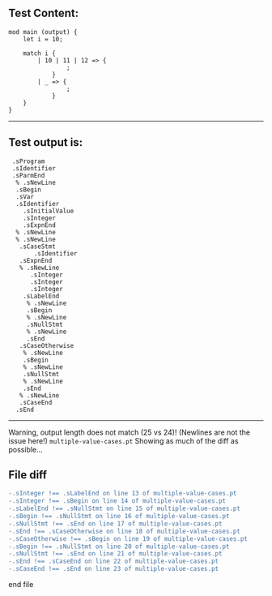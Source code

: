 
Test Content: 
-------------------------
```
mod main (output) {
    let i = 10;

    match i {
        | 10 | 11 | 12 => {
                ;
            }
        | _ => {
                ;
            }
    }
}
```
------------------------
Test output is: 
-------------------------
```
 .sProgram
 .sIdentifier
 .sParmEnd
  % .sNewLine
  .sBegin
  .sVar
  .sIdentifier
    .sInitialValue
    .sInteger
    .sExpnEnd
  % .sNewLine
  % .sNewLine
   .sCaseStmt
       .sIdentifier
   .sExpnEnd
   % .sNewLine
      .sInteger
      .sInteger
      .sInteger
    .sLabelEnd
     % .sNewLine
     .sBegin
     % .sNewLine
     .sNullStmt
     % .sNewLine
     .sEnd
   .sCaseOtherwise
    % .sNewLine
    .sBegin
    % .sNewLine
    .sNullStmt
    % .sNewLine
    .sEnd
   % .sNewLine
   .sCaseEnd
  .sEnd

```
------------------------
Warning, output length does not match (25 vs 24)!  (Newlines are not the issue here!) `multiple-value-cases.pt`
Showing as much of the diff as possible...

File diff
-------------------------
```diff
-.sInteger !== .sLabelEnd on line 13 of multiple-value-cases.pt
-.sInteger !== .sBegin on line 14 of multiple-value-cases.pt
-.sLabelEnd !== .sNullStmt on line 15 of multiple-value-cases.pt
-.sBegin !== .sNullStmt on line 16 of multiple-value-cases.pt
-.sNullStmt !== .sEnd on line 17 of multiple-value-cases.pt
-.sEnd !== .sCaseOtherwise on line 18 of multiple-value-cases.pt
-.sCaseOtherwise !== .sBegin on line 19 of multiple-value-cases.pt
-.sBegin !== .sNullStmt on line 20 of multiple-value-cases.pt
-.sNullStmt !== .sEnd on line 21 of multiple-value-cases.pt
-.sEnd !== .sCaseEnd on line 22 of multiple-value-cases.pt
-.sCaseEnd !== .sEnd on line 23 of multiple-value-cases.pt

```
end file
